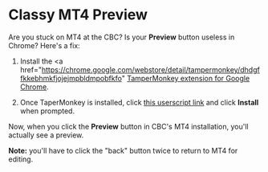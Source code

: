# Classy MT4 Preview

Are you stuck on MT4 at the CBC? Is your **Preview** button useless in Chrome? Here's a fix:

1. Install the <a href="https://chrome.google.com/webstore/detail/tampermonkey/dhdgffkkebhmkfjojejmpbldmpobfkfo" <a href="http://www.w3schools.com/" target="_blank">TamperMonkey extension for Google Chrome</a>.

2. Once TaperMonkey is installed, click [this userscript link](https://github.com/misener/Classy-MT4-Preview/raw/master/classyMT4preview.user.js) and click **Install** when prompted.

Now, when you click the **Preview** button in CBC's MT4 installation, you'll actually see a preview.

**Note:** you'll have to click the "back" button twice to return to MT4 for editing.
